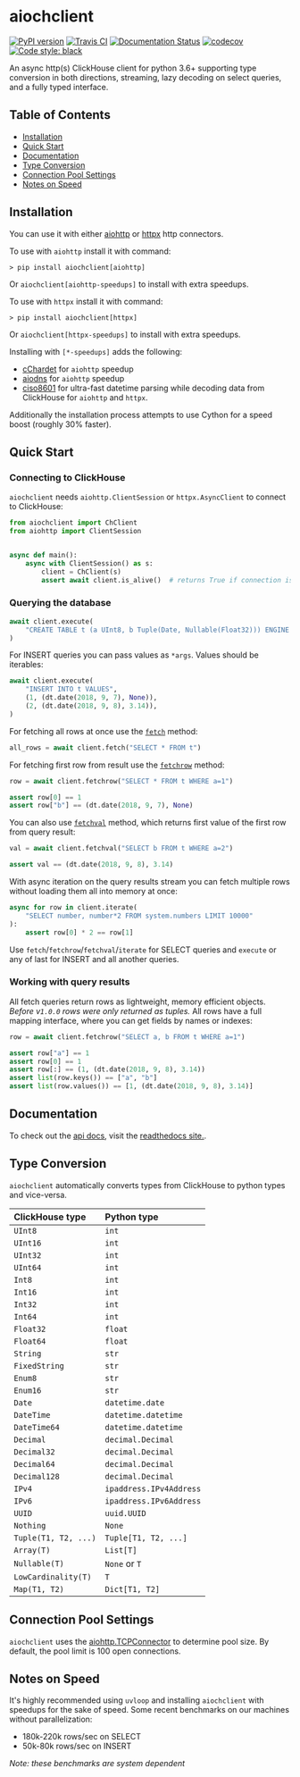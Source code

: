# aiochclient

[![PyPI version](https://badge.fury.io/py/aiochclient.svg)](https://badge.fury.io/py/aiochclient)
[![Travis CI](https://app.travis-ci.com/maximdanilchenko/aiochclient.svg?branch=master)](https://app.travis-ci.com/maximdanilchenko/aiochclient)
[![Documentation Status](https://readthedocs.org/projects/aiochclient/badge/?version=latest)](https://aiochclient.readthedocs.io/en/latest/?badge=latest)
[![codecov](https://codecov.io/gh/maximdanilchenko/aiochclient/branch/master/graph/badge.svg)](https://codecov.io/gh/maximdanilchenko/aiochclient)
[![Code style: black](https://img.shields.io/badge/code%20style-black-000000.svg)](https://github.com/ambv/black)

An async http(s) ClickHouse client for python 3.6+ supporting type
conversion in both directions, streaming, lazy decoding on select queries, and a
fully typed interface.

## Table of Contents

- [Installation](#installation)
- [Quick Start](#quick-start)
- [Documentation](#documentation)
- [Type Conversion](#type-conversion)
- [Connection Pool Settings](#connection-pool-settings)
- [Notes on Speed](#notes-on-speed)

## Installation
You can use it with either 
[aiohttp](https://github.com/aio-libs/aiohttp) or 
[httpx](https://github.com/encode/httpx) http connectors.

To use with `aiohttp` install it with command:
```
> pip install aiochclient[aiohttp]
```
Or `aiochclient[aiohttp-speedups]` to install with extra speedups.

To use with `httpx` install it with command:
```
> pip install aiochclient[httpx]
```
Or `aiochclient[httpx-speedups]` to install with extra speedups.

Installing with `[*-speedups]` adds the following:
- [cChardet](https://pypi.python.org/pypi/cchardet) for `aiohttp` speedup
- [aiodns](https://pypi.python.org/pypi/aiodns) for `aiohttp` speedup
- [ciso8601](https://github.com/closeio/ciso8601) for ultra-fast datetime 
  parsing while decoding data from ClickHouse for `aiohttp` and `httpx`.

Additionally the installation process attempts to use Cython for a speed boost
(roughly 30% faster).

## Quick Start

### Connecting to ClickHouse

`aiochclient` needs `aiohttp.ClientSession` or `httpx.AsyncClient` to connect to ClickHouse:

```python
from aiochclient import ChClient
from aiohttp import ClientSession


async def main():
    async with ClientSession() as s:
        client = ChClient(s)
        assert await client.is_alive()  # returns True if connection is Ok

```

### Querying the database

```python
await client.execute(
    "CREATE TABLE t (a UInt8, b Tuple(Date, Nullable(Float32))) ENGINE = Memory"
)
```

For INSERT queries you can pass values as `*args`. Values should be
iterables:
```python
await client.execute(
    "INSERT INTO t VALUES",
    (1, (dt.date(2018, 9, 7), None)),
    (2, (dt.date(2018, 9, 8), 3.14)),
)
```

For fetching all rows at once use the
[`fetch`](https://aiochclient.readthedocs.io/en/latest/api.html#aiochclient.ChClient.fetch)
method:
```python
all_rows = await client.fetch("SELECT * FROM t")
```

For fetching first row from result use the
[`fetchrow`](https://aiochclient.readthedocs.io/en/latest/api.html#aiochclient.ChClient.fetchrow)
method:
```python
row = await client.fetchrow("SELECT * FROM t WHERE a=1")

assert row[0] == 1
assert row["b"] == (dt.date(2018, 9, 7), None)
```

You can also use
[`fetchval`](https://aiochclient.readthedocs.io/en/latest/api.html#aiochclient.ChClient.fetchval)
method, which returns first value of the first row from query result:
```python
val = await client.fetchval("SELECT b FROM t WHERE a=2")

assert val == (dt.date(2018, 9, 8), 3.14)
```

With async iteration on the query results stream you can fetch multiple
rows without loading them all into memory at once:
```python
async for row in client.iterate(
    "SELECT number, number*2 FROM system.numbers LIMIT 10000"
):
    assert row[0] * 2 == row[1]
```

Use `fetch`/`fetchrow`/`fetchval`/`iterate` for SELECT queries and `execute` or
any of last for INSERT and all another queries.

### Working with query results

All fetch queries return rows as lightweight, memory efficient objects. _Before
v`1.0.0` rows were only returned as tuples._ All rows have a full mapping interface, where you can
get fields by names or indexes:
```python
row = await client.fetchrow("SELECT a, b FROM t WHERE a=1")

assert row["a"] == 1
assert row[0] == 1
assert row[:] == (1, (dt.date(2018, 9, 8), 3.14))
assert list(row.keys()) == ["a", "b"]
assert list(row.values()) == [1, (dt.date(2018, 9, 8), 3.14)]
```

## Documentation

To check out the [api docs](https://aiochclient.readthedocs.io/en/latest/api.html), 
visit the [readthedocs site.](https://aiochclient.readthedocs.io/en/latest/).

## Type Conversion

`aiochclient` automatically converts types from ClickHouse to python types and
vice-versa.

| ClickHouse type | Python type |
|:----------------|:------------|
| `UInt8` | `int` |
| `UInt16` | `int` |
| `UInt32` | `int` |
| `UInt64` | `int` |
| `Int8` | `int` |
| `Int16` | `int` |
| `Int32` | `int` |
| `Int64` | `int` |
| `Float32` | `float` |
| `Float64` | `float` |
| `String` | `str` |
| `FixedString` | `str` |
| `Enum8` | `str` |
| `Enum16` | `str` |
| `Date` | `datetime.date` |
| `DateTime` | `datetime.datetime` |
| `DateTime64` | `datetime.datetime` |
| `Decimal` | `decimal.Decimal` |
| `Decimal32` | `decimal.Decimal` |
| `Decimal64` | `decimal.Decimal` |
| `Decimal128` | `decimal.Decimal` |
| `IPv4` | `ipaddress.IPv4Address` |
| `IPv6` | `ipaddress.IPv6Address` |
| `UUID` | `uuid.UUID` |
| `Nothing` | `None` |
| `Tuple(T1, T2, ...)` | `Tuple[T1, T2, ...]` |
| `Array(T)` | `List[T]` |
| `Nullable(T)` | `None` or `T` |
| `LowCardinality(T)` | `T` |
| `Map(T1, T2)` | `Dict[T1, T2]` |

## Connection Pool Settings

`aiochclient` uses the
[aiohttp.TCPConnector](https://docs.aiohttp.org/en/stable/client_advanced.html#limiting-connection-pool-size)
to determine pool size.  By default, the pool limit is 100 open connections.

## Notes on Speed

It's highly recommended using `uvloop` and installing `aiochclient` with
speedups for the sake of speed. Some recent benchmarks on our
machines without parallelization:
- 180k-220k rows/sec on SELECT
- 50k-80k rows/sec on INSERT

_Note: these benchmarks are system dependent_
